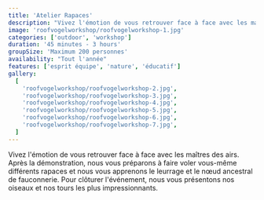 ```yaml
---
title: 'Atelier Rapaces'
description: "Vivez l'émotion de vous retrouver face à face avec les maîtres des airs."
image: 'roofvogelworkshop/roofvogelworkshop-1.jpg'
categories: ['outdoor', 'workshop']
duration: '45 minutes - 3 hours'
groupSize: 'Maximum 200 personnes'
availability: "Tout l'année"
features: ['esprit équipe', 'nature', 'éducatif']
gallery:
  [
    'roofvogelworkshop/roofvogelworkshop-2.jpg',
    'roofvogelworkshop/roofvogelworkshop-3.jpg',
    'roofvogelworkshop/roofvogelworkshop-4.jpg',
    'roofvogelworkshop/roofvogelworkshop-5.jpg',
    'roofvogelworkshop/roofvogelworkshop-6.jpg',
    'roofvogelworkshop/roofvogelworkshop-7.jpg',
  ]
---
```


Vivez l'émotion de vous retrouver face à face avec les maîtres des airs. Après la démonstration, nous vous préparons à faire voler vous-même différents rapaces et nous vous apprenons le leurrage et le nœud ancestral de fauconnerie. Pour clôturer l'événement, nous vous présentons nos oiseaux et nos tours les plus impressionnants.
